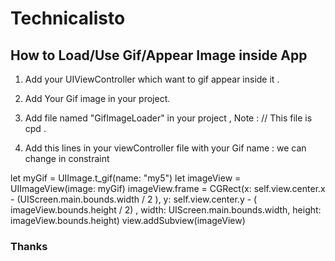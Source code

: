 
# Technicalisto

## How to Load/Use Gif/Appear Image inside App

1. Add your UIViewController which want to gif appear inside it .

2. Add Your Gif image in your project.

3. Add file named "GifImageLoader" in your project , Note : // This file is cpd .

4. Add this lines in your viewController file with your Gif name : we can change in constraint

let myGif = UIImage.t_gif(name: "my5")
let imageView = UIImageView(image: myGif)
imageView.frame = CGRect(x: self.view.center.x - (UIScreen.main.bounds.width / 2 ), y: self.view.center.y - ( imageView.bounds.height / 2) , width: UIScreen.main.bounds.width, height: imageView.bounds.height)
view.addSubview(imageView)

### Thanks

